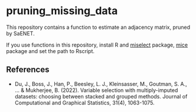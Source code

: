 # pruning_missing_data

This repository contains a function to estimate an adjacency matrix, pruned by SaENET.

If you use functions in this repository, install R and [miselect](https://cran.r-project.org/web/packages/miselect/index.html) package, [mice](https://cran.r-project.org/web/packages/mice/index.html) package and set the path to Rscript.

## References

- Du, J., Boss, J., Han, P., Beesley, L. J., Kleinsasser, M., Goutman, S. A., … & Mukherjee, B. (2022). Variable selection with multiply-imputed datasets: choosing between stacked and grouped methods. Journal of Computational and Graphical Statistics, 31(4), 1063-1075.
